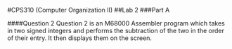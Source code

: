 #CPS310 (Computer Organization II)
##Lab 2
###Part A

####Question 2
Question 2 is an M68000 Assembler program which takes in two signed integers and performs the subtraction of the two in the order of their entry. It then displays them on the screen.